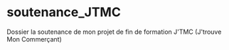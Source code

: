 # soutenance_JTMC
Dossier la soutenance de mon projet de fin de formation J'TMC (J'trouve Mon Commerçant)
